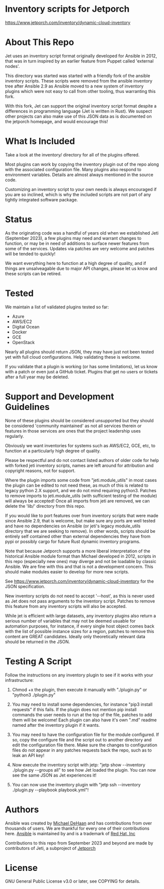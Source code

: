 Inventory scripts for Jetporch
==============================

https://www.jetporch.com/inventory/dynamic-cloud-inventory

About This Repo
===============

Jet uses an inventory script format originally developed for Ansible in 2012, that was in turn inspired by an earlier feature from Puppet
called 'external nodes'.

This directory was started was started with a friendly fork of the ansible inventory scripts. These scripts were removed from the ansible inventory tree after Ansible 2.9
as Ansible moved to a new system of inventory plugins which were not easy to call from other tooling, thus warranting this fork.

With this fork, Jet can support the original inventory script format despite a differences in programming language (Jet is written in Rust). 
We suspect other projects can also make use of this JSON data as is documented on the jetporch homepage, and would encourage this!

What Is Included
================

Take a look at the inventory/ directory for all of the plugins offered.  

Most plugins can work by copying the inventory plugin out of the repo
along with the associated configuration file. Many plugins also respond to environment variables. Details are almost always mentioned
in the source code.

Customizing an inventory script to your own needs is always encouraged if you are so inclined, which is why the included scripts are not part of any 
tightly integrated software package.

Status
======

As the originating code was a handful of years old when we established Jeti (September 2023), a few plugins may need and warrant changes to function, 
or may be in need of additions to surface newer features from some of the services.  Updates via patches are very welcome and patches will be tended to quickly!

We want everything here to function at a high degree of quality, and if things are unsalveagable due to major
API changes, please let us know and these scripts can be retired.

Tested
======

We maintain a list of validated plugins tested so far:

* Azure
* AWS/EC2
* Digital Ocean
* Docker
* GCE
* OpenStack

Nearly all plugins should return JSON, they may have just not been tested
yet with full cloud configurations. Help validating these is welcome.

If you validate that a plugin is working (or has some limitations), let us know with a patch or even just a GitHub ticket.  Plugins that get no users
or tickets after a full year may be deleted.

Support and Development Guidelines
==================================

None of these plugins should be considered unsupported but they should be considered 'community maintained' as not all services therein
or features in those services are ones that the project leadership uses regularly.

Obviously we want inventories for systems such as AWS/EC2, GCE, etc, to function at a particularly high degree of quality.

Please be respectful and do not contact listed authors of older code
for help with forked jeti inventory scripts, names are left around for attribution and copyright reasons, not for support.

Where the plugin imports some code from "jeti.module_utils" in most cases the plugin can be edited to not need these, as much of this
is related to legacy python 2.X support, and we do not mind requiring python3.  Patches to remove imports to jeti.module_utils
(with sufficient testing of the module) will always be accepted! Once all imports from jeti are removed, we can delete
the 'lib/' directory from this repo.

If you would like to port features over from inventory scripts that were made since Ansible 2.9, that is welcome, but make sure
any ports are well tested and have no dependencies on Ansible (or jeti's legacy module_utils directory that we are seeking to remove).
In other words, scripts should be entirely self contained other than external dependencies they have from pypi or possibly cargo for
future Rust dynamic inventory programs.

Note that because Jetporch supports a more liberal interpretation of the historical Ansible module format than Michael developed
in 2012, scripts in this repo (especially new ones) may diverge and not be loadable by classic Ansible. 
We are fine with this and that is not a development concern. This should make modules easier to develop for more new scripts.

See https://www.jetporch.com/inventory/dynamic-cloud-inventory for the JSON specification.

New inventory scripts do not need to accept '--host', as this is never used as Jet does not pass arguments to the inventory script.  Patches
 to remove this feature from any inventory scripts will also be accepted.

While jet is efficient with large datasets, any inventory plugins also return a serious number of variables that may not be deemed usuable for automation purposes, for instance,
if every single host object comes back with the list of possible instance sizes for a region, patches to remove this content are
GREAT candidates. Ideally only theoretically relevant data should be returned in the JSON.

Testing A Script
================

Follow the instructions on any inventory plugin to see if it works with your infrastructure:

1) Chmod +x the plugin, then execute it manually with "./plugin.py" or "python3 ./plugin.py"

2) You may need to install some dependencies, for instance "pip3 install requests" if this fails.  If the plugin does not mention
pip install commands the user needs to run at the top of the file, patches to add them will be welcome! Each plugin can
also have it's own ".md" readme named after the inventory plugin if it wants.

3) You may need to have the configuration file for the module configured.  If so, copy the configure file and the script
out to another directory and edit the configuration file there.  Make sure the changes to configuration files do not
appear in any patches requests back the repo, such as to leak an API key!

4) Now execute the inventory script with jetp: "jetp show --inventory ./plugin.py --groups all" to see how Jet loaded the plugin.
You can now see the same JSON as Jet experiences it!

5) You can now use the inventory plugin with "jetp ssh --inventory ./plugin.py --playbook playbook.yml"!

Authors
=======

Ansible was created by [Michael DeHaan](https://github.com/mpdehaan)
and has contributions from over thousands of users. We are thankful for every one
of their contributions here. [Ansible](https://www.ansible.com) is maintained by and
is a trademark of [Red Hat, Inc](https://www.redhat.com>)

Contributions to this repo from September 2023 and beyond are made by
contributors of Jeti, a subproject of [Jetporch](https://www.jetporch.com)

License
=======

GNU General Public License v3.0 or later, see COPYING for details.


